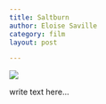 ```yaml
---
title: Saltburn
author: Eloise Saville
category: film
layout: post

---
```


<div class="responsive-image">
<img src='../../../../assets/images/saltburn.png'>
</div>

write text here...